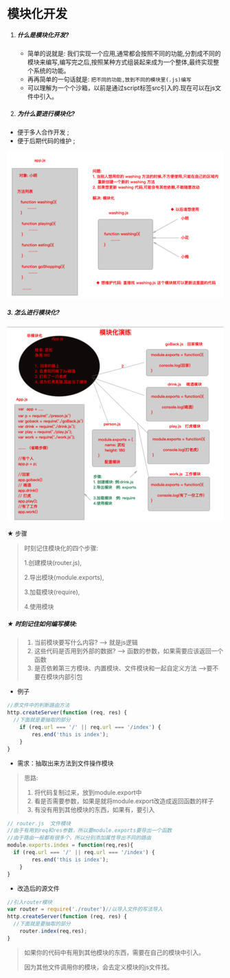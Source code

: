 # 模块化开发

1. ##### 什么是模块化开发?

   - 简单的说就是: 我们实现一个应用,通常都会按照不同的功能,分割成不同的模块来编写,编写完之后,按照某种方式组装起来成为一个整体,最终实现整个系统的功能。
   - 再再简单的一句话就是: `把不同的功能,放到不同的模块里(.js)编写`
   - 可以理解为一个个沙箱，以前是通过script标签src引入的.现在可以在js文件中引入。

2. ##### 为什么要进行模块化?

- 便于多人合作开发 ;
- 便于后期代码的维护 ; 

![模块化好处](md-imgs/模块化好处.png)

##### 3.  怎么进行模块化?

![模块化演练](md-imgs/模块化演练.png)

★ 步骤

> 时刻记住模块化的四个步骤:
>
> 1.创建模块(router.js),
>
>  2.导出模块(module.exports),
>
> 3.加载模块(require),
>
> 4.使用模块

##### ★ 时刻记住如何编写模块:

> 1. 当前模块要写什么内容?      ——> 就是js逻辑
> 2. 这些代码是否用到外部的数据? ——> 函数的参数，如果需要应该返回一个函数
> 3. 是否依赖第三方模块、内置模块、文件模块和一起自定义方法 ——>要不要在模块内部引包

- 例子

```js
//原文件中的判断路由方法
http.createServer(function (req, res) {
  //下面就是要抽取的部分
	if (req.url === '/' || req.url === '/index') {
		res.end('this is index');
	}
}
```

- 需求：抽取出来方法到文件操作模块

> 思路:
>
> 1. 将代码复制过来，放到module.export中
> 2. 看是否需要参数，如果是就将module.export改造成返回函数的样子
> 3. 有没有用到其他模块的东西，如果有，要引入

```js
// router.js  文件模块
//由于有用到req和res参数，所以要module.exports要导出一个函数
//由于路由一般都有很多个，所以分别添加属性导出不同的路由
module.exports.index = function(req,res){
  if (req.url === '/' || req.url === '/index') {
		res.end('this is index');
	}
}
```

- 改造后的源文件

```js
//引入router模块
var router = require('./router')//以导入文件的写法导入
http.createServer(function (req, res) {
  //下面就是要抽取的部分
	router.index(req,res);
}
```

> 如果你的代码中有用到其他模块的东西，需要在自己的模块中引入。
>
> 因为其他文件调用你的模块，会去定义模块的js文件找。

###  